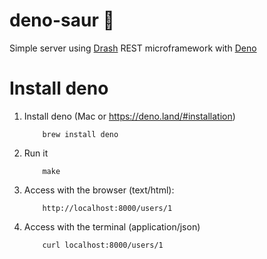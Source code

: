 # deno-saur 🦕
Simple server using [Drash](https://drash.land/) REST microframework with [Deno](https://deno.land/)


# Install deno 

1. Install deno (Mac or https://deno.land/#installation)
    ```
        brew install deno
    ```

2. Run it
    ```
        make
    ```

3. Access with the browser (text/html):
    ```
        http://localhost:8000/users/1
    ```

4. Access with the terminal (application/json)
    ```
        curl localhost:8000/users/1
    ```

